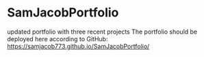 # SamJacobPortfolio
updated portfolio with three recent projects
The portfolio should be deployed here according to GitHub:
https://samjacob773.github.io/SamJacobPortfolio/


